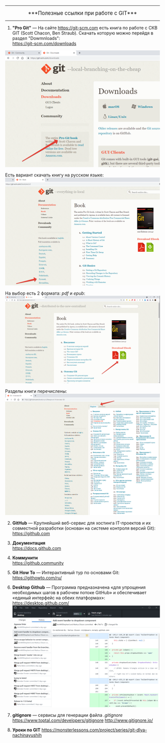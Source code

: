 ***  
<center><big>***Полезные ссылки при работе с GIT***</center></big>  

***  
1. __"Pro Git"__ — На сайте  https://git-scm.com есть книга по работе с СКВ GIT (Scott Chacon, Ben Straub). Скачать которую можно перейдя в раздел "Dowmnloads":  
https://git-scm.com/downloads  

![Рис.1](./img/30.png "Раздел загрузки")  

Есть вариант скачать книгу на русском языке:
![Рис.2](./img/31.png "На русском языке")  

На выбор есть 2 формата: _*pdf*_ и _*epub*_:
![Рис.2](./img/32.png "Форматы файлов")  

Разделы книги перечислены:  
![Рис.2](./img/33.png "Разделы книги")  


2. __GitHub__ — Крупнейший веб-сервис для хостинга IT-проектов и их  совместной разработки (основан на системе контроля версий Git):  
https://github.com  

3. __Документация__  
https://docs.github.com

4. __Коммунити__  
https://github.community

5. __Git How To__ — Интерактивный тур по основами Git:  
https://githowto.com/ru/  

6. __Desktop Github__ — Программа предназначена «для упрощения необходимых шагов в рабочем потоке GitHub» и обеспечивает «единый интерфейс на обеих платформах»:  
https://desktop.github.com/
![Рис.2](./img/34.png "Desktop Github")  

6. __gitignore__ — сервисы для генерации файла _*.gitignore*_ 
https://www.toptal.com/developers/gitignore
http://www.gitignore.io/

7. __Уроки по GIT__
https://monsterlessons.com/project/series/git-dlya-nachinayushih
